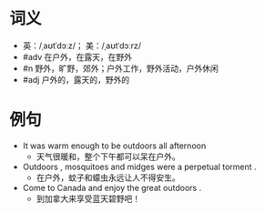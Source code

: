 # 词义
- 英：/ˌaʊtˈdɔːz/； 美：/ˌaʊtˈdɔːrz/
- #adv 在户外，在露天，在野外
- #n 野外，旷野，郊外；户外工作，野外活动，户外休闲
- #adj 户外的，露天的，野外的
# 例句
- It was warm enough to be outdoors all afternoon
	- 天气很暖和，整个下午都可以呆在户外。
- Outdoors , mosquitoes and midges were a perpetual torment .
	- 在户外，蚊子和蠓虫永远让人不得安生。
- Come to Canada and enjoy the great outdoors .
	- 到加拿大来享受蓝天碧野吧！
